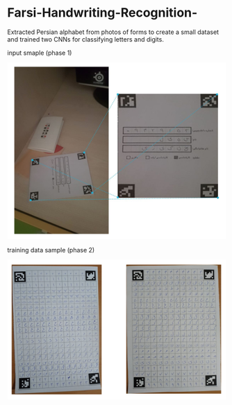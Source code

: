 # Farsi-Handwriting-Recognition-
Extracted Persian alphabet from photos of forms to create a small dataset and trained two CNNs for classifying letters
and digits.

input smaple (phase 1) 
<br>

![alt text](sample.png?raw=true "Title")
<br>

training data sample (phase 2)
<br>

![alt text](data.png?raw=true)
